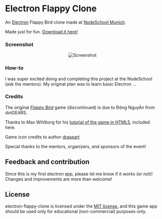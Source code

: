 # Electron Flappy Clone

An [Electron](https://electron.atom.io/) Flappy Bird clone made at [NodeSchool Munich](https://nodeschool.io/munich/).

Made just for fun. [Download it here!](http://)

### Screenshot

<p align="center">
  <img src="https://cloud.githubusercontent.com/assets/....png" alt="Screenshot"/>
</p>

### How-to

I was super excited doing and completing this project at the NodeSchool (ask the mentors). My original plan was to learn basic Electron ...

### Credits

The original [<i>Flappy Bird</i>](https://en.wikipedia.org/wiki/Flappy_Bird) game (discontinued) is due to Đông Nguyễn from dotGEARS.

Thanks to Max Wihlborg for his [tutorial of the game in HTML5](https://github.com/maxwihlborg/youtube-tutorials/tree/master/flappy), included here.

Game icon credits to author [draseart](http://www.easyicon.net/language.en/1145245-flappy_bird_icon.html)

Special thanks to the mentors, organizers, and sponsors of the event!

## Feedback and contribution

Since this is my first electron app, please let me know if it works (or not)! Changes and improvements are more than welcome! 

## License

electron-flappy-clone is licensed under the [MIT license.](https://github.com/perseidas/electron-flappy-clone/master/LICENSE.txt) and this game app should be used only for educational (non-commercial) purposes only.
